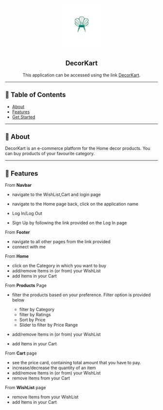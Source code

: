 <div align="center">

<img alt="logo" src="public/Assets/decorkartlogo.png" width="150px" height="150px" />

## DecorKart

This application can be  accessed using the link  [DecorKart](https://decor-kart.netlify.app/).

</div>

---

## 📕 Table of Contents

- [About](#-about)
- [Features](#-features)
- [Get Started](#-get-started)

---

## 📖 About

DecorKart is an e-commerce platform for the Home decor products. You can buy products of your favourite category.

---

## 🚀 Features

From **Navbar**

- navigate to the WishList,Cart and login page
- navigate to the Home page back, click on the application name
- Log In/Log Out

- Sign Up by following the link provided on the Log In page

From **Footer**

- navigate to all other pages from the link provided
- connect with me

From **Home**

- click on the Category in which you want to buy
- add/remove Items in (or from) your WishList
- add Items in your Cart

From **Products** Page

- filter the products based on your preference. Filter option is provided  below 

  - filter by Category
  - filter by Ratings
  - Sort by Price
  - Slider to filter by Price Range

- add/remove Items in (or from) your WishList
- add Items in your Cart

From **Cart** page

- see the price card, containing total amount that you have to pay.
- increase/decrease the quantity of an item
- add/remove Items in (or from) your WishList
- remove Items from your Cart

From **WishList** page

- remove Items from your WishList 
- add Items in your Cart



